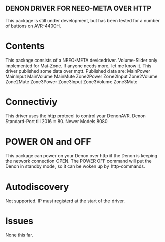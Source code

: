 ## DENON DRIVER FOR NEEO-META OVER HTTP
This package is still under development, but has been tested for a number of buttons on AVR-4400H.

# Contents
This package consists of a NEEO-META devicedriver. 
Volume-Slider only implemented for Mai-Zone. If anyone needs more, let me know it.
This driver published some data over mqtt.
Published data are:
MainPower 
MainInput
MainVolume
MainMute
Zone2Power
Zone2Input
Zone2Volume
Zone2Mute
Zone3Power
Zone3Input
Zone3Volume
Zone3Mute

# Connectiviy
This driver uses the http protocol to control your DenonAVR. Denon Standard-Port till 2016 = 80. Newer Models 8080.
 
# POWER ON and OFF
This package can power on your Denon over http if the Denon is keeping the network connection OPEN.
The POWER OFF command will put the Denon in standby mode, so it can be woken up by http-commands.  

# Autodiscovery 
Not supported. IP must registerd at the start of the driver.

# Issues
None this far.
